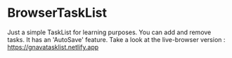 # BrowserTaskList
Just a simple TaskList for learning purposes.
You can add and remove tasks.
It has an 'AutoSave' feature.
Take a look at the live-browser version :  https://gnavatasklist.netlify.app
